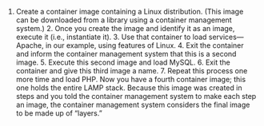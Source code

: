 1.  Create a container image containing a Linux distribution. (This image can be downloaded from a library using a container management system.) 2.  Once you create the image and identify it as an image, execute it (i.e., instantiate it). 3.  Use that container to load services—Apache, in our example, using features of Linux. 4.  Exit the container and inform the container management system that this is a second image. 5.  Execute this second image and load MySQL. 6.  Exit the container and give this third image a name. 7.  Repeat this process one more time and load PHP. Now you have a fourth container image; this one holds the entire LAMP stack. Because this image was created in steps and you told the container management system to make each step an image, the container management system considers the final image to be made up of “layers.”